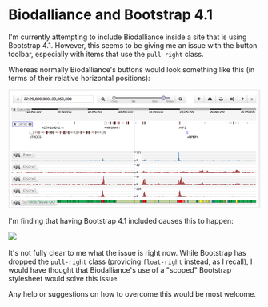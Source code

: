 # Biodalliance and Bootstrap 4.1

I'm currently attempting to include Biodalliance inside a site that is using
Bootstrap 4.1. However, this seems to be giving me an issue with the button
toolbar, especially with items that use the `pull-right` class.

Whereas normally Biodalliance's buttons would look something like this (in
terms of their relative horizontal positions):

![](good-buttons.png)

I'm finding that having Bootstrap 4.1 included causes this to happen:

![](bad-buttons.png)

It's not fully clear to me what the issue is right now. While Bootstrap has
dropped the `pull-right` class (providing `float-right` instead, as I
recall), I would have thought that Biodalliance's use of a "scoped"
Bootstrap stylesheet would solve this issue.

Any help or suggestions on how to overcome this would be most welcome.
